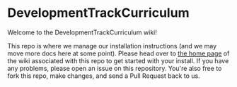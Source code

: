 DevelopmentTrackCurriculum
==========================
Welcome to the DevelopmentTrackCurriculum wiki!

This repo is where we manage our installation instructions (and we may move more docs here at some point). 
Please head over to [the home page](https://github.com/StartupInstituteBoston/DevelopmentInstallWiki/wiki) of the wiki associated with this repo to get started with your install. If you have any problems, please open an issue on this repository. You're also free to fork this repo, make changes, and send a Pull Request back to us.

